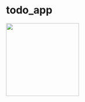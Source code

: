 # todo_app

<img src="https://user-images.githubusercontent.com/96678300/226100659-0c658c26-6406-4e7d-b26a-b7b09cbe5acb.jpeg" width="200">






